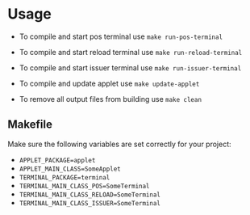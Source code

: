 # Usage
- To compile and start pos terminal use
	`make run-pos-terminal`

- To compile and start reload terminal use
	`make run-reload-terminal`

- To compile and start issuer terminal use
	`make run-issuer-terminal`

- To compile and update applet use
	`make update-applet`

- To remove all output files from building use
	`make clean`

## Makefile
Make sure the following variables are set correctly for your project:
- `APPLET_PACKAGE=applet`
- `APPLET_MAIN_CLASS=SomeApplet`
- `TERMINAL_PACKAGE=terminal`
- `TERMINAL_MAIN_CLASS_POS=SomeTerminal`
- `TERMINAL_MAIN_CLASS_RELOAD=SomeTerminal`
- `TERMINAL_MAIN_CLASS_ISSUER=SomeTerminal`

